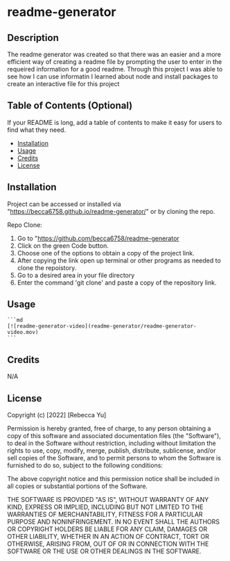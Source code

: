 # readme-generator

## Description

The readme generator was created so that there was an easier and a more efficient way of creating a readme file by prompting the user to enter in the requeired information for a good readme. Through this project I was able to see how I can use informatin I learned about node and install packages to create an interactive file for this project

## Table of Contents (Optional)

If your README is long, add a table of contents to make it easy for users to find what they need.

- [Installation](#installation)
- [Usage](#usage)
- [Credits](#credits)
- [License](#license)

## Installation

Project can be accessed or installed via "https://becca6758.github.io/readme-generator/" or by cloning the repo.

Repo Clone:
1. Go to "https://github.com/becca6758/readme-generator
2. Click on the green Code button.
3. Choose one of the options to obtain a copy of the project link.
4. After copying the link open up terminal or other programs as needed to clone the repoistory.
5. Go to a desired area in your file directory
6. Enter the command 'git clone' and paste a copy of the repository link.
 
## Usage

    ```md
    [![readme-generator-video](readme-generator/readme-generator-video.mov)
    ```

## Credits

N/A

## License

Copyright (c) [2022] [Rebecca Yu]

Permission is hereby granted, free of charge, to any person obtaining a copy
of this software and associated documentation files (the "Software"), to deal
in the Software without restriction, including without limitation the rights
to use, copy, modify, merge, publish, distribute, sublicense, and/or sell
copies of the Software, and to permit persons to whom the Software is
furnished to do so, subject to the following conditions:

The above copyright notice and this permission notice shall be included in all
copies or substantial portions of the Software.

THE SOFTWARE IS PROVIDED "AS IS", WITHOUT WARRANTY OF ANY KIND, EXPRESS OR
IMPLIED, INCLUDING BUT NOT LIMITED TO THE WARRANTIES OF MERCHANTABILITY,
FITNESS FOR A PARTICULAR PURPOSE AND NONINFRINGEMENT. IN NO EVENT SHALL THE
AUTHORS OR COPYRIGHT HOLDERS BE LIABLE FOR ANY CLAIM, DAMAGES OR OTHER
LIABILITY, WHETHER IN AN ACTION OF CONTRACT, TORT OR OTHERWISE, ARISING FROM,
OUT OF OR IN CONNECTION WITH THE SOFTWARE OR THE USE OR OTHER DEALINGS IN THE
SOFTWARE.
